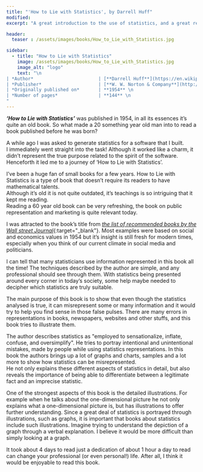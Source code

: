 ```yaml
---
title: "'How to Lie with Statistics', by Darrell Huff"
modified:
excerpt: "A great introduction to the use of statistics, and a great refresher for anyone who’s already well versed in it."

header:
  teaser : /assets/images/books/How_to_Lie_with_Statistics.jpg

sidebar:
  - title: "How to Lie with Statistics"
    image: /assets/images/books/How_to_Lie_with_Statistics.jpg
    image_alt: "logo"
    text: "\n
| *Author*                        | [**Darrell Huff**](https://en.wikipedia.org/wiki/Darrell_Huff) \n
| *Publisher*                     | [**W. W. Norton & Company**](http://www.wwnorton.com) \n
| *Originally published on*       | **1954** \n
| *Number of pages*               | **144** \n
"
---
```



***‘How to Lie with Statistics’*** was published in 1954, in all its essences it’s quite an old book.  So what made a 20 something year old man into to read a book published before he was born?  

A while ago I was asked to generate statistics for a software that I built.  
I immediately went straight into the task!  Although it worked like a charm, 
it didn’t represent the true purpose related to the spirit of the software.  Henceforth it led me to a journey of ‘How to Lie with Statistics’.

I’ve been a huge fan of small books for a few years.  How to Lie with Statistics is a type of 
book that doesn’t require its readers to have mathematical talents.  
Although it’s old it is not quite outdated, 
it’s teachings is so intriguing that it kept me reading.  
Reading a 60 year old book can be very refreshing, the book on public representation and marketing is quite relevant today.

I was attracted to the book’s title from [*the list of recommended books by the Wall street Journal*](https://blogs.wsj.com/totalreturn/2014/11/25/best-books-for-investors-a-short-shelf/){:target="\_blank"}.
Most examples were based on social and economics values in 1954 but it’s insight is still fresh for modern times, 
especially when you think of our current climate in social media and politicians.  

I can tell that many statisticians use information represented in this book all the time!
The techniques described by the author are simple, and any professional should see through them. 
With statistics being presented around every corner in today’s society, some help 
maybe needed to decipher which statistics are truly suitable.

The main purpose of this book is to show that even though the statistics analysed is true, 
it can misrepresent some or many information and it would try to help you find sense in those false pulses.
There are many errors in representations in books, newspapers,
websites and other stuffs, and this book tries to illustrate them. 

The author describes statistics as "employed to sensationalize, inflate, confuse, and oversimplify". 
He tries to portray intentional and unintentional mistakes, made by people while using
statistics representations. In this book the authors brings up a lot of graphs and 
charts, samples and a lot more to show how statistics can be misrepresented.  
He not only explains these different aspects of statistics in detail, but also reveals the 
importance of being able to differentiate between a legitimate fact
and an imprecise statistic. 

One of the strongest aspects of this book is the detailed illustrations. For example when he 
talks about the one-dimensional picture he not only explains what a one-dimensional picture is, 
but has illustrations to offer further understanding. Since a great deal of statistics 
is portrayed through illustrations, such as graphs, it is important that books about 
statistics include such illustrations. Imagine trying to understand the depiction of a 
graph through a verbal explanation. I believe it would be more difficult than simply looking at a graph.

It took about 4 days to read just a dedication of about 1 hour a day to read can change your professional (or even personal!) life.
After all, I think it would be enjoyable to read this book.
